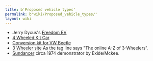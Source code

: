 ```yaml
---
title: b'Proposed vehicle types'
permalink: b'wiki/Proposed_vehicle_types/'
layout: wiki
---
```


-   Jerry Dycus's [Freedom EV](/wiki/Freedom_EV "wikilink")
-   [4 Wheeled Kit Car](4_Wheeled_Kit_Car "wikilink")
-   [Conversion kit for VW
    Beetle](/wiki/Conversion_kit_for_VW_Beetle "wikilink")
-   [3 Wheeler site](http://www.3wheelers.com/enter.html) As the tag
    line says "The online A-Z of 3-Wheelers".
-   [Sundancer](http://motortrend.com/roadtests/classic/112_0405_archive/)
    circa 1974 demonstrator by Exide/Mckee.
